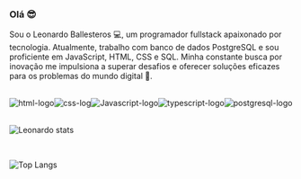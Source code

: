 ### Olá 😎

Sou o Leonardo Ballesteros 💻, um programador fullstack apaixonado por tecnologia. Atualmente,
trabalho com banco de dados PostgreSQL e sou proficiente em JavaScript, HTML, CSS e SQL. 
Minha constante busca por inovação me impulsiona a superar desafios e oferecer soluções eficazes para os problemas do mundo digital 🚀.
<br>
<br>

<div style="display: flex; justify-content: space-around;">
<img src="https://img.shields.io/badge/HTML5-E34F26?style=for-the-badge&logo=html5&logoColor=white" alt="html-logo" />
<img src="https://img.shields.io/badge/CSS3-1572B6?style=for-the-badge&logo=css3&logoColor=white" alt="css-log" />
<img src="https://img.shields.io/badge/JavaScript-F7DF1E?style=for-the-badge&logo=javascript&logoColor=black" alt="Javascript-logo" />  
<img src="https://img.shields.io/badge/TypeScript-007ACC?style=for-the-badge&logo=typescript&logoColor=white" alt="typescript-logo" />
<img src="https://img.shields.io/badge/PostgreSQL-316192?style=for-the-badge&logo=postgresql&logoColor=white" alt="postgresql-logo" />
</div>

<br>

![Leonardo stats](https://github-readme-stats.vercel.app/api?username=leoballesteros&show_icons=true)

<br>

![Top Langs](https://github-readme-stats.vercel.app/api/top-langs/?username=leoballesteros&layout=compact)
